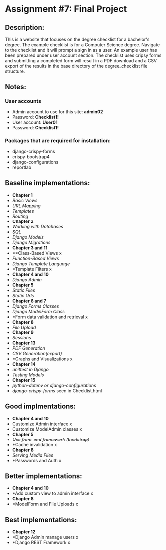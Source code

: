 # Assignment #7: Final Project
## Description:
This is a website that focuses on the degree checklist for a bachelor's degree. The example checklist is for a Computer Science degree. 
Navigate to the checklist and it will prompt a sign in as a user. An example user has been prepared under user account section. The checklist uses cripsy forms and submitting a completed form will result in a PDF download and a CSV export of the results in the base directory of the degree_checklist file structure.
## Notes:
### User accounts
- Admin account to use for this site: **admin02**
- Password: **Checklist1!**
- User account: **User01**
- Password: **Checklist1!**

### Packages that are required for installation:
- django-crispy-forms
- crispy-bootstrap4
- django-configurations
- reportlab
  
## Baseline implementations:
- **Chapter 1**
- *Basic Views*
- *URL Mapping*
- *Templates*
- *Routing*
- **Chapter 2**
- *Working with Databases*
- *SQL*
- *Django Models*
- *Django Migrations*
- **Chapter 3 and 11**				
- **Class-Based Views	x			
- *Function-Based Views*
- *Django Template Language*
- *Template Filters x		
- **Chapter 4 and 10**				
- *Django Admin*   
- **Chapter 5**				
- *Static Files*		
- *Static Urls*			
- **Chapter 6 and 7**				
- *Django Forms Classes*
- *Django ModelForm Class*
- *Form data validation and retrieval x			
- **Chapter 8**
- *File Upload*				
- **Chapter 9**
- *Sessions*
- **Chapter 13**
- *PDF Generation*
- *CSV Generation(export)*
- *Graphs and Visualizations x
- **Chapter 14**
- *unittest in Django*
- *Testing Models*
- **Chapter 15**
- *python-dotenv or django-configurations*
- *django-crispy-forms* seen in Checklist.html 	

## Good implmentations:
- **Chapter 4 and 10**
- Customize Admin interface x
- Customize ModelAdmin classes x
- **Chapter 5**
- *Use front-end framework (bootstrap)*
- *Cache invalidation x
- **Chapter 8**
- *Serving Media Files*
- *Passwords and Auth x
## Better implementations:
- **Chapter 4 and 10**
- *Add custom view to admin interface x
- **Chapter 8**
- *ModelForm and File Uploads x

## Best implementations:
- **Chapter 12**
- *Django Admin manage users x
- *Django REST Framework x
